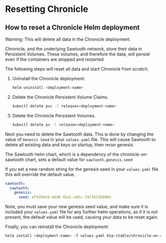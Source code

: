 # Resetting Chronicle

## How to reset a Chronicle Helm deployment

Warning: This will delete all data in the Chronicle deployment.

Chronicle, and the underlying Sawtooth network, store their data in Persistent
Volumes. These volumes, and therefore the data, will persist even if the
containers are stopped and restarted.

The following steps will reset all data and start Chronicle from scratch.

1. Uninstall the Chronicle deployment:

    ```bash
    helm uninstall <deployment-name>
    ```

1. Delete the Chronicle Persistent Volume Claims.

    ```bash
    kubectl delete pvc -l release=<deployment-name>
    ```

1. Delete the Chronicle Persistent Volumes.

    ```bash
    kubectl delete pv -l release=<deployment-name>
    ```

Next you need to delete the Sawtooth data. This is done by changing the
value of `Genesis Seed` in your `values.yaml` file.
This will cause Sawtooth to delete all existing data and keys on startup,
then rerun genesis.

The Sawtooth helm chart, which is a dependency of the
chronicle-on-sawtooth chart, sets a default value for `sawtooth.genesis.seed`

If you set a new random string for the genesis seed in your `values.yaml` file
this will override the default value.

```yaml
sawtooth:
  sawtooth:
    genesis:
      seed: ef9350c8-abd8-45a1-a85c-2973652bb06e
```

Note, you must save your new genesis seed value, and make sure it is included
your `values.yaml` file for any further helm operations, as if it is not
present, the default value will be used, causing your data to be reset again.

  Finally, you can reinstall the Chronicle deployment:

  ```bash
  helm install <deployment-name> -f values.yaml btp-stable/chronicle-on-sawtooth
  ```
